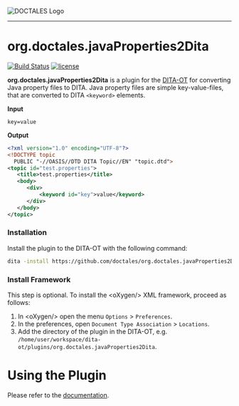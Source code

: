 ![DOCTALES Logo](https://doctales.github.io/images/doctales-logo-without-subtitle.svg)

- - - -

org.doctales.javaProperties2Dita
================================

[![Build Status](https://travis-ci.org/doctales/org.doctales.javaProperties2Dita.svg?branch=master)](https://travis-ci.org/doctales/org.doctales.javaProperties2Dita)
[![license](https://img.shields.io/badge/license-Apache%202.0-blue.svg)](http://www.apache.org/licenses/LICENSE-2.0)

**org.doctales.javaProperties2Dita** is a plugin for the [DITA-OT](http://dita-ot.github.io) for converting Java property files to DITA. Java property files are simple key-value-files, that are converted to DITA `<keyword>` elements.


**Input**

```
key=value
```


**Output**

```xml
<?xml version="1.0" encoding="UTF-8"?>
<!DOCTYPE topic
  PUBLIC "-//OASIS//DTD DITA Topic//EN" "topic.dtd">
<topic id="test.properties">
   <title>test.properties</title>
   <body>
      <div>
          <keyword id="key">value</keyword>
      </div>
   </body>
</topic>
```


### Installation

Install the plugin to the DITA-OT with the following command:

```bash
dita -install https://github.com/doctales/org.doctales.javaProperties2Dita/archive/master.zip
```


### Install Framework

This step is optional. To install the &lt;oXygen/&gt; XML framework, proceed as follows:

1. In &lt;oXygen/&gt; open the menu `Options` > `Preferences`.
2. In the preferences, open `Document Type Association` > `Locations`.
3. Add the directory of the plugin in the DITA-OT, e.g. `/home/user/workspace/dita-ot/plugins/org.doctales.javaProperties2Dita`.


# Using the Plugin

Please refer to the [documentation](https://doctales.atlassian.net/wiki/display/J2D/org.doctales.javaProperties2Dita).
